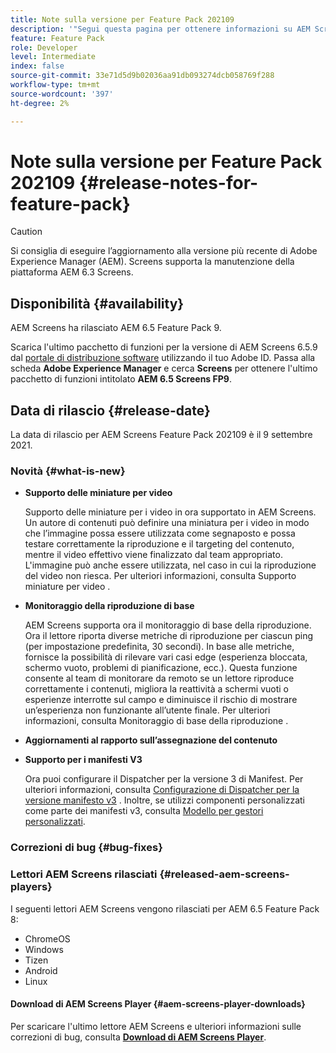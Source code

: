 ```yaml
---
title: Note sulla versione per Feature Pack 202109
description: '"Segui questa pagina per ottenere informazioni su AEM Screens Feature Pack 202105 rilasciato il 22 settembre 2021."'
feature: Feature Pack
role: Developer
level: Intermediate
index: false
source-git-commit: 33e71d5d9b02036aa91db093274dcb058769f288
workflow-type: tm+mt
source-wordcount: '397'
ht-degree: 2%

---
```


# Note sulla versione per Feature Pack 202109 {#release-notes-for-feature-pack}

>[!CAUTION]
>Si consiglia di eseguire l’aggiornamento alla versione più recente di Adobe Experience Manager (AEM). Screens supporta la manutenzione della piattaforma AEM 6.3 Screens.

## Disponibilità {#availability}

AEM Screens ha rilasciato AEM 6.5 Feature Pack 9.

Scarica l&#39;ultimo pacchetto di funzioni per la versione di AEM Screens 6.5.9 dal [portale di distribuzione software](https://experience.adobe.com/#/downloads/content/software-distribution/en/aem.html) utilizzando il tuo Adobe ID. Passa alla scheda **Adobe Experience Manager** e cerca **Screens** per ottenere l&#39;ultimo pacchetto di funzioni intitolato **AEM 6.5 Screens FP9**.

## Data di rilascio {#release-date}

La data di rilascio per AEM Screens Feature Pack 202109 è il 9 settembre 2021.

### Novità {#what-is-new}

* **Supporto delle miniature per video**

   Supporto delle miniature per i video in ora supportato in AEM Screens. Un autore di contenuti può definire una miniatura per i video in modo che l’immagine possa essere utilizzata come segnaposto e possa testare correttamente la riproduzione e il targeting del contenuto, mentre il video effettivo viene finalizzato dal team appropriato. L&#39;immagine può anche essere utilizzata, nel caso in cui la riproduzione del video non riesca.
Per ulteriori informazioni, consulta Supporto miniature per video .

* **Monitoraggio della riproduzione di base**

   AEM Screens supporta ora il monitoraggio di base della riproduzione. Ora il lettore riporta diverse metriche di riproduzione per ciascun ping (per impostazione predefinita, 30 secondi). In base alle metriche, fornisce la possibilità di rilevare vari casi edge (esperienza bloccata, schermo vuoto, problemi di pianificazione, ecc.). Questa funzione consente al team di monitorare da remoto se un lettore riproduce correttamente i contenuti, migliora la reattività a schermi vuoti o esperienze interrotte sul campo e diminuisce il rischio di mostrare un’esperienza non funzionante all’utente finale.
Per ulteriori informazioni, consulta Monitoraggio di base della riproduzione .

* **Aggiornamenti al rapporto sull’assegnazione del contenuto**

* **Supporto per i manifesti V3**

   Ora puoi configurare il Dispatcher per la versione 3 di Manifest. Per ulteriori informazioni, consulta [Configurazione di Dispatcher per la versione manifesto v3](https://experienceleague.adobe.com/docs/experience-manager-screens/user-guide/administering/dispatcher-configurations-aem-screens.html?lang=en#configuring-dispatcherv3) .
Inoltre, se utilizzi componenti personalizzati come parte dei manifesti v3, consulta [Modello per gestori personalizzati](https://experienceleague.adobe.com/docs/experience-manager-screens/user-guide/developing/developing-custom-component-tutorial-develop.html?lang=en#custom-handlers).


### Correzioni di bug {#bug-fixes}



### Lettori AEM Screens rilasciati {#released-aem-screens-players}

I seguenti lettori AEM Screens vengono rilasciati per AEM 6.5 Feature Pack 8:

* ChromeOS
* Windows
* Tizen
* Android
* Linux

#### Download di AEM Screens Player  {#aem-screens-player-downloads}

Per scaricare l&#39;ultimo lettore AEM Screens e ulteriori informazioni sulle correzioni di bug, consulta **[Download di AEM Screens Player](https://download.macromedia.com/screens/index.html)**.

